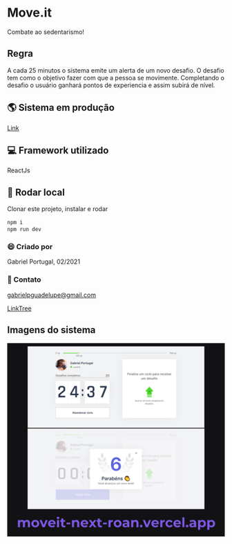 # Move.it
Combate ao sedentarismo!

## Regra
A cada 25 minutos o sistema emite um alerta de um novo desafio. 
O desafio tem como o objetivo fazer com que a pessoa se movimente. 
Completando o desafio o usuário ganhará pontos de experiencia e assim subirá de nível.
 
## 🌎 Sistema em produção
[Link](https://moveit-next-roan.vercel.app/)

## 💻 Framework utilizado
ReactJs

## 🚀 Rodar local
Clonar este projeto, instalar e rodar
```
npm i
npm run dev
```

### 😄 Criado por
Gabriel Portugal, 02/2021

### 📱 Contato
gabrielpguadelupe@gmail.com

[LinkTree](https://linktr.ee/gabrielportugal)

## Imagens do sistema
![Sistema em produção](https://github.com/GabrielPortugal/moveit/blob/master/mission_complete/img.png)
